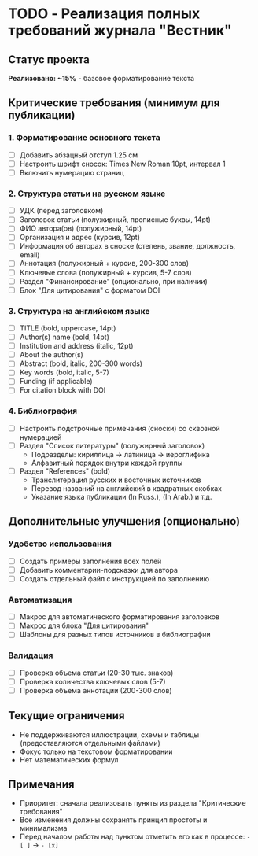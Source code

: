 # TODO - Реализация полных требований журнала "Вестник"

## Статус проекта
**Реализовано: ~15%** - базовое форматирование текста

## Критические требования (минимум для публикации)

### 1. Форматирование основного текста
- [ ] Добавить абзацный отступ 1.25 см
- [ ] Настроить шрифт сносок: Times New Roman 10pt, интервал 1
- [ ] Включить нумерацию страниц

### 2. Структура статьи на русском языке
- [ ] УДК (перед заголовком)
- [ ] Заголовок статьи (полужирный, прописные буквы, 14pt)
- [ ] ФИО автора(ов) (полужирный, 14pt)
- [ ] Организация и адрес (курсив, 12pt)
- [ ] Информация об авторах в сноске (степень, звание, должность, email)
- [ ] Аннотация (полужирный + курсив, 200-300 слов)
- [ ] Ключевые слова (полужирный + курсив, 5-7 слов)
- [ ] Раздел "Финансирование" (опционально, при наличии)
- [ ] Блок "Для цитирования" с форматом DOI

### 3. Структура на английском языке
- [ ] TITLE (bold, uppercase, 14pt)
- [ ] Author(s) name (bold, 14pt)
- [ ] Institution and address (italic, 12pt)
- [ ] About the author(s)
- [ ] Abstract (bold, italic, 200-300 words)
- [ ] Key words (bold, italic, 5-7)
- [ ] Funding (if applicable)
- [ ] For citation block with DOI

### 4. Библиография
- [ ] Настроить подстрочные примечания (сноски) со сквозной нумерацией
- [ ] Раздел "Список литературы" (полужирный заголовок)
  - Подразделы: кириллица → латиница → иероглифика
  - Алфавитный порядок внутри каждой группы
- [ ] Раздел "References" (bold)
  - Транслитерация русских и восточных источников
  - Перевод названий на английский в квадратных скобках
  - Указание языка публикации (In Russ.), (In Arab.) и т.д.

## Дополнительные улучшения (опционально)

### Удобство использования
- [ ] Создать примеры заполнения всех полей
- [ ] Добавить комментарии-подсказки для автора
- [ ] Создать отдельный файл с инструкцией по заполнению

### Автоматизация
- [ ] Макрос для автоматического форматирования заголовков
- [ ] Макрос для блока "Для цитирования"
- [ ] Шаблоны для разных типов источников в библиографии

### Валидация
- [ ] Проверка объема статьи (20-30 тыс. знаков)
- [ ] Проверка количества ключевых слов (5-7)
- [ ] Проверка объема аннотации (200-300 слов)

## Текущие ограничения
- Не поддерживаются иллюстрации, схемы и таблицы (предоставляются отдельными файлами)
- Фокус только на текстовом форматировании
- Нет математических формул

## Примечания
- Приоритет: сначала реализовать пункты из раздела "Критические требования"
- Все изменения должны сохранять принцип простоты и минимализма
- Перед началом работы над пунктом отметить его как в процессе: `- [ ]` → `- [x]`
